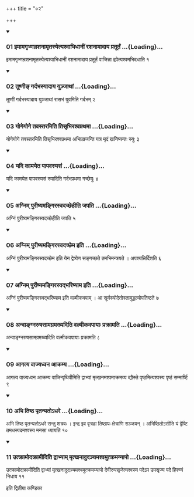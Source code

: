 +++
title = "०२"

+++

<div class="js_include" includetitle="true" newlevelforh1="3" unfilled="" url="/vedAH_yajuH/taittirIyam/sUtram/ApastambaH/shrautam/vishvAsa-prastutiH/16/02/01_imAmagRbhNanrashanAmRtasyetyashvAbhidhAnIM_rashanAmAdAya_pratUrtaM.md">
<details open><summary><h3>01 इमामगृभ्णन्रशनामृतस्येत्यश्वाभिधानीं रशनामादाय प्रतूर्तं ...{Loading}...</h3></summary>

इमामगृभ्णन्रशनामृतस्येत्यश्वाभिधानीं रशनामादाय प्रतूर्तं वाजिन्ना द्रवेत्यश्वमभिदधाति १
</details>
</div>

<div class="js_include collapsed" newlevelforh1="4" title="सर्वाष् टीकाः" url="/vedAH_yajuH/taittirIyam/sUtram/ApastambaH/shrautam/sarvASh_TIkAH/16/02/01_imAmagRbhNanrashanAmRtasyetyashvAbhidhAnIM_rashanAmAdAya_pratUrtaM.md"> </div>



<div class="js_include collapsed" newlevelforh1="4" title="मूलम्" url="/vedAH_yajuH/taittirIyam/sUtram/ApastambaH/shrautam/mUlam/16/02/01_imAmagRbhNanrashanAmRtasyetyashvAbhidhAnIM_rashanAmAdAya_pratUrtaM.md"> </div>


<div class="js_include" includetitle="true" newlevelforh1="3" unfilled="" url="/vedAH_yajuH/taittirIyam/sUtram/ApastambaH/shrautam/vishvAsa-prastutiH/16/02/02_tUShNI~N_gardabhasyAdAya_yunjAthAM.md">
<details open><summary><h3>02 तूष्णीङ् गर्दभस्यादाय युञ्जाथां ...{Loading}...</h3></summary>

तूष्णीं गर्दभस्यादाय युञ्जाथां रासभं युवमिति गर्दभम् २
</details>
</div>

<div class="js_include collapsed" newlevelforh1="4" title="सर्वाष् टीकाः" url="/vedAH_yajuH/taittirIyam/sUtram/ApastambaH/shrautam/sarvASh_TIkAH/16/02/02_tUShNI~N_gardabhasyAdAya_yunjAthAM.md"> </div>



<div class="js_include collapsed" newlevelforh1="4" title="मूलम्" url="/vedAH_yajuH/taittirIyam/sUtram/ApastambaH/shrautam/mUlam/16/02/02_tUShNI~N_gardabhasyAdAya_yunjAthAM.md"> </div>


<div class="js_include" includetitle="true" newlevelforh1="3" unfilled="" url="/vedAH_yajuH/taittirIyam/sUtram/ApastambaH/shrautam/vishvAsa-prastutiH/16/02/03_yogeyoge_tavastaramiti_tisRbhirashvaprathamA.md">
<details open><summary><h3>03 योगेयोगे तवस्तरमिति तिसृभिरश्वप्रथमा ...{Loading}...</h3></summary>

योगेयोगे तवस्तरमिति तिसृभिरश्वप्रथमा अभिप्रव्रजन्ति यत्र मृदं खनिष्यन्तः स्युः ३
</details>
</div>

<div class="js_include collapsed" newlevelforh1="4" title="सर्वाष् टीकाः" url="/vedAH_yajuH/taittirIyam/sUtram/ApastambaH/shrautam/sarvASh_TIkAH/16/02/03_yogeyoge_tavastaramiti_tisRbhirashvaprathamA.md"> </div>



<div class="js_include collapsed" newlevelforh1="4" title="मूलम्" url="/vedAH_yajuH/taittirIyam/sUtram/ApastambaH/shrautam/mUlam/16/02/03_yogeyoge_tavastaramiti_tisRbhirashvaprathamA.md"> </div>


<div class="js_include" includetitle="true" newlevelforh1="3" unfilled="" url="/vedAH_yajuH/taittirIyam/sUtram/ApastambaH/shrautam/vishvAsa-prastutiH/16/02/04_yadi_kAmayeta_pApavasyasaM.md">
<details open><summary><h3>04 यदि कामयेत पापवस्यसं ...{Loading}...</h3></summary>

यदि कामयेत पापवस्यसं स्यादिति गर्दभप्रथमा गच्छेयुः ४
</details>
</div>

<div class="js_include collapsed" newlevelforh1="4" title="सर्वाष् टीकाः" url="/vedAH_yajuH/taittirIyam/sUtram/ApastambaH/shrautam/sarvASh_TIkAH/16/02/04_yadi_kAmayeta_pApavasyasaM.md"> </div>



<div class="js_include collapsed" newlevelforh1="4" title="मूलम्" url="/vedAH_yajuH/taittirIyam/sUtram/ApastambaH/shrautam/mUlam/16/02/04_yadi_kAmayeta_pApavasyasaM.md"> </div>


<div class="js_include" includetitle="true" newlevelforh1="3" unfilled="" url="/vedAH_yajuH/taittirIyam/sUtram/ApastambaH/shrautam/vishvAsa-prastutiH/16/02/05_agnim_purIShyamangirasvadachChehIti_japati.md">
<details open><summary><h3>05 अग्निम् पुरीष्यमङ्गिरस्वदच्छेहीति जपति ...{Loading}...</h3></summary>

अग्निं पुरीष्यमङ्गिरस्वदच्छेहीति जपति ५
</details>
</div>

<div class="js_include collapsed" newlevelforh1="4" title="सर्वाष् टीकाः" url="/vedAH_yajuH/taittirIyam/sUtram/ApastambaH/shrautam/sarvASh_TIkAH/16/02/05_agnim_purIShyamangirasvadachChehIti_japati.md"> </div>



<div class="js_include collapsed" newlevelforh1="4" title="मूलम्" url="/vedAH_yajuH/taittirIyam/sUtram/ApastambaH/shrautam/mUlam/16/02/05_agnim_purIShyamangirasvadachChehIti_japati.md"> </div>


<div class="js_include" includetitle="true" newlevelforh1="3" unfilled="" url="/vedAH_yajuH/taittirIyam/sUtram/ApastambaH/shrautam/vishvAsa-prastutiH/16/02/06_agnim_purIShyamangirasvadachChema_iti.md">
<details open><summary><h3>06 अग्निम् पुरीष्यमङ्गिरस्वदच्छेम इति ...{Loading}...</h3></summary>

अग्निं पुरीष्यमङ्गिरस्वदच्छेम इति येन द्वेष्येण सङ्गच्छते तमभिमन्त्रयते । अपश्यन्निर्दिशति ६
</details>
</div>

<div class="js_include collapsed" newlevelforh1="4" title="सर्वाष् टीकाः" url="/vedAH_yajuH/taittirIyam/sUtram/ApastambaH/shrautam/sarvASh_TIkAH/16/02/06_agnim_purIShyamangirasvadachChema_iti.md"> </div>



<div class="js_include collapsed" newlevelforh1="4" title="मूलम्" url="/vedAH_yajuH/taittirIyam/sUtram/ApastambaH/shrautam/mUlam/16/02/06_agnim_purIShyamangirasvadachChema_iti.md"> </div>


<div class="js_include" includetitle="true" newlevelforh1="3" unfilled="" url="/vedAH_yajuH/taittirIyam/sUtram/ApastambaH/shrautam/vishvAsa-prastutiH/16/02/07_agnim_purIShyamangirasvadbhariShyAma_iti.md">
<details open><summary><h3>07 अग्निम् पुरीष्यमङ्गिरस्वद्भरिष्याम इति ...{Loading}...</h3></summary>

अग्निं पुरीष्यमङ्गिरस्वद्भरिष्याम इति वल्मीकवपाम् । आ सूर्यस्योदेतोस्तामुद्धत्योपतिष्ठते ७
</details>
</div>

<div class="js_include collapsed" newlevelforh1="4" title="सर्वाष् टीकाः" url="/vedAH_yajuH/taittirIyam/sUtram/ApastambaH/shrautam/sarvASh_TIkAH/16/02/07_agnim_purIShyamangirasvadbhariShyAma_iti.md"> </div>



<div class="js_include collapsed" newlevelforh1="4" title="मूलम्" url="/vedAH_yajuH/taittirIyam/sUtram/ApastambaH/shrautam/mUlam/16/02/07_agnim_purIShyamangirasvadbhariShyAma_iti.md"> </div>


<div class="js_include" includetitle="true" newlevelforh1="3" unfilled="" url="/vedAH_yajuH/taittirIyam/sUtram/ApastambaH/shrautam/vishvAsa-prastutiH/16/02/08_anvAngnaruShasAmagramakhyaditi_valmIkavapAyAH_prakrAmati.md">
<details open><summary><h3>08 अन्वाङ्ग्नरुषसामग्रमख्यदिति वल्मीकवपायाः प्रक्रामति ...{Loading}...</h3></summary>

अन्वाङ्ग्नरुषसामग्रमख्यदिति वल्मीकवपायाः प्रक्रामति ८
</details>
</div>

<div class="js_include collapsed" newlevelforh1="4" title="सर्वाष् टीकाः" url="/vedAH_yajuH/taittirIyam/sUtram/ApastambaH/shrautam/sarvASh_TIkAH/16/02/08_anvAngnaruShasAmagramakhyaditi_valmIkavapAyAH_prakrAmati.md"> </div>



<div class="js_include collapsed" newlevelforh1="4" title="मूलम्" url="/vedAH_yajuH/taittirIyam/sUtram/ApastambaH/shrautam/mUlam/16/02/08_anvAngnaruShasAmagramakhyaditi_valmIkavapAyAH_prakrAmati.md"> </div>


<div class="js_include" includetitle="true" newlevelforh1="3" unfilled="" url="/vedAH_yajuH/taittirIyam/sUtram/ApastambaH/shrautam/vishvAsa-prastutiH/16/02/09_Agatya_vAjyadhvana_Akramya.md">
<details open><summary><h3>09 आगत्य वाज्यध्वन आक्रम्य ...{Loading}...</h3></summary>

आगत्य वाज्यध्वन आक्रम्य वाजिन्पृथिवीमिति द्वाभ्यां मृत्खनमश्वमाक्रमय्य द्यौस्ते पृष्ठमित्यश्वस्य पृष्ठं सम्मार्ष्टि ९
</details>
</div>

<div class="js_include collapsed" newlevelforh1="4" title="सर्वाष् टीकाः" url="/vedAH_yajuH/taittirIyam/sUtram/ApastambaH/shrautam/sarvASh_TIkAH/16/02/09_Agatya_vAjyadhvana_Akramya.md"> </div>



<div class="js_include collapsed" newlevelforh1="4" title="मूलम्" url="/vedAH_yajuH/taittirIyam/sUtram/ApastambaH/shrautam/mUlam/16/02/09_Agatya_vAjyadhvana_Akramya.md"> </div>


<div class="js_include" includetitle="true" newlevelforh1="3" unfilled="" url="/vedAH_yajuH/taittirIyam/sUtram/ApastambaH/shrautam/vishvAsa-prastutiH/16/02/10_abhi_tiShTha_pRtanyato-dhare.md">
<details open><summary><h3>10 अभि तिष्ठ पृतन्यतोऽधरे ...{Loading}...</h3></summary>

अभि तिष्ठ पृतन्यतोऽधरे सन्तु शत्रवः । इन्द्र इव वृत्रहा तिष्ठापः क्षेत्राणि सञ्जयन् । अभिष्ठितोऽसीति यं द्वेष्टि तमधस्पदमश्वस्य मनसा ध्यायति १०
</details>
</div>

<div class="js_include collapsed" newlevelforh1="4" title="सर्वाष् टीकाः" url="/vedAH_yajuH/taittirIyam/sUtram/ApastambaH/shrautam/sarvASh_TIkAH/16/02/10_abhi_tiShTha_pRtanyato-dhare.md"> </div>



<div class="js_include collapsed" newlevelforh1="4" title="मूलम्" url="/vedAH_yajuH/taittirIyam/sUtram/ApastambaH/shrautam/mUlam/16/02/10_abhi_tiShTha_pRtanyato-dhare.md"> </div>


<div class="js_include" includetitle="true" newlevelforh1="3" unfilled="" url="/vedAH_yajuH/taittirIyam/sUtram/ApastambaH/shrautam/vishvAsa-prastutiH/16/02/11_utkrAmodakrAmIditi_dvAbhyAm_mRtkhanAdudanchamashvamutkramayyApo.md">
<details open><summary><h3>11 उत्क्रामोदक्रामीदिति द्वाभ्याम् मृत्खनादुदञ्चमश्वमुत्क्रमय्यापो ...{Loading}...</h3></summary>

उत्क्रामोदक्रामीदिति द्वाभ्यां मृत्खनादुदञ्चमश्वमुत्क्रमय्यापो देवीरुपसृजेत्यश्वस्य पदेऽप उपसृज्य पदे हिरण्यं निधाय ११
</details>
</div>

<div class="js_include collapsed" newlevelforh1="4" title="सर्वाष् टीकाः" url="/vedAH_yajuH/taittirIyam/sUtram/ApastambaH/shrautam/sarvASh_TIkAH/16/02/11_utkrAmodakrAmIditi_dvAbhyAm_mRtkhanAdudanchamashvamutkramayyApo.md"> </div>



<div class="js_include collapsed" newlevelforh1="4" title="मूलम्" url="/vedAH_yajuH/taittirIyam/sUtram/ApastambaH/shrautam/mUlam/16/02/11_utkrAmodakrAmIditi_dvAbhyAm_mRtkhanAdudanchamashvamutkramayyApo.md"> </div>





  
इति द्वितीया कण्डिका 
